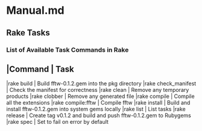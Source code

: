 # Manual.md

## Rake Tasks

### List of Available Task Commands in Rake

|Command              | Task
--------------------------------------------------------------------------------------------
|rake build           | Build fftw-0.1.2.gem into the pkg directory
|rake check_manifest  | Check the manifest for correctness
|rake clean           | Remove any temporary products
|rake clobber         | Remove any generated file
|rake compile         | Compile all the extensions
|rake compile:fftw    | Compile fftw
|rake install         | Build and install fftw-0.1.2.gem into system gems locally
|rake list            | List tasks
|rake release         | Create tag v0.1.2 and build and push fftw-0.1.2.gem to Rubygems
|rake spec            | Set to fail on error by default
